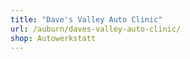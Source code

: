 ```yaml
---
title: "Dave's Valley Auto Clinic"
url: /auburn/daves-valley-auto-clinic/
shop: Autowerkstatt
---
```

